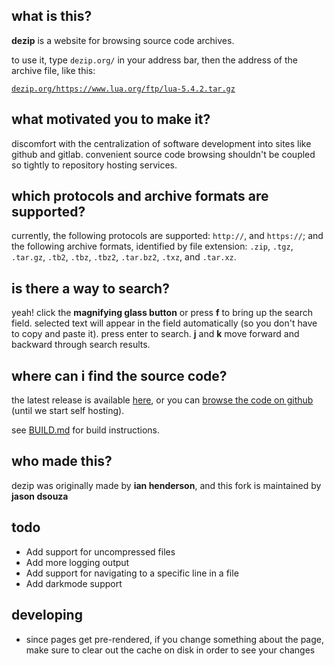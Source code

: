 ## what is this?

**dezip** is a website for browsing source code archives.

to use it, type `dezip.org/` in your address bar, then the address of the archive file, like this:

[`dezip.org/https://www.lua.org/ftp/lua-5.4.2.tar.gz`](https://dezip.org/https://www.lua.org/ftp/lua-5.4.2.tar.gz)

## what motivated you to make it?

discomfort with the centralization of software development into sites like github and gitlab.  convenient source code browsing shouldn't be coupled so tightly to repository hosting services.

## which protocols and archive formats are supported?

currently, the following protocols are supported: `http://`, and `https://`; and the following archive formats, identified by file extension: `.zip`, `.tgz`, `.tar.gz`, `.tb2`, `.tbz`, `.tbz2`, `.tar.bz2`, `.txz`, and `.tar.xz`.

## is there a way to search?

yeah!  click the **magnifying glass button** or press **f** to bring up the search field.  selected text will appear in the field automatically (so you don't have to copy and paste it).  press enter to search.  **j** and **k** move forward and backward through search results.

## where can i find the source code?

the latest release is available [here](https://github.com/jasonrdsouza/dezip/releases), or you can [browse the code on github](https://github.com/jasonrdsouza/dezip) (until we start self hosting).

see [BUILD.md](BUILD.md) for build instructions.

## who made this?

dezip was originally made by **ian henderson**, and this fork is maintained by **jason dsouza**

## todo

- Add support for uncompressed files
- Add more logging output
- Add support for navigating to a specific line in a file
- Add darkmode support

## developing

- since pages get pre-rendered, if you change something about the page, make sure to clear out the cache on disk in order to see your changes

